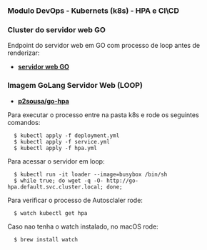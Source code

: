 ### Modulo DevOps - Kubernets (k8s) - HPA e CI\CD

### Cluster do servidor web GO
Endpoint do servidor web em GO com processo de loop antes de renderizar:

- **[servidor web GO](http://34.68.239.24/)**

### Imagem GoLang Servidor Web (LOOP)

 - **[p2sousa/go-hpa](https://hub.docker.com/r/p2sousa/go-hpa)**

 Para executar o processo entre na pasta k8s e rode os seguintes comandos:

```
  $ kubectl apply -f deployment.yml
  $ kubectl apply -f service.yml
  $ kubectl apply -f hpa.yml
```
Para acessar o servidor em loop:

```
  $ kubectl run -it loader --image=busybox /bin/sh
  $ while true; do wget -q -O- http://go-hpa.default.svc.cluster.local; done;
```

Para verificar o processo de Autosclaler rode:

```
  $ watch kubectl get hpa
```

Caso nao tenha o watch instalado, no macOS rode:

```
  $ brew install watch
```



